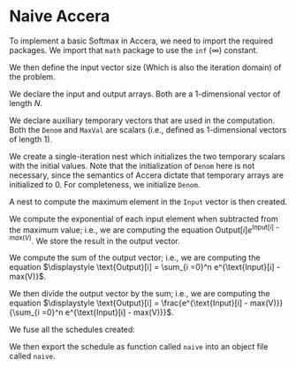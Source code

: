 # Naive Accera

To implement a basic Softmax in Accera, we need to import the required packages.
We import that `math` package to use the `inf` ($\infty$) constant.

[](naive.py ':include :type=code python :fragment=import-package')


We then define the input vector size (Which is also the iteration domain) of the problem.
 
[](naive.py ':include :type=code python :fragment=declare-input-length')
 
We declare the input and output arrays.
Both are a $1$-dimensional vector of length $N$.

[](naive.py ':include :type=code python :fragment=declare-input-output-arrays')

We declare auxiliary temporary vectors that are used in the computation.
Both the `Denom` and `MaxVal` are scalars (i.e., defined as $1$-dimensional vectors of length $1$).

[](naive.py ':include :type=code python :fragment=declare-temp-arrays')

We create a single-iteration nest which initializes the two temporary scalars with the initial values.
Note that the initialization of `Denom` here is not necessary, since the semantics of Accera dictate that temporary arrays are initialized to $0$.
For completeness, we initialize `Denom`.

[](naive.py ':include :type=code python :fragment=init')

A nest to compute the maximum element in the `Input` vector is then created.

[](naive.py ':include :type=code python :fragment=max')

We compute the exponential of each input element when subtracted from the maximum value; i.e., we are computing the equation $\displaystyle \text{Output}[i] e^{\text{Input}[i] - max(V)}$.
We store the result in the output vector.

[](naive.py ':include :type=code python :fragment=exp')

We compute the sum of the output vector; i.e., we are computing the equation $\displaystyle \text{Output}[i] = \sum_{i =0}^n e^{\text{Input}[i] - max(V)}$.

[](naive.py ':include :type=code python :fragment=accum')

We then divide the output vector by the sum; i.e., we are computing the equation $\displaystyle \text{Output}[i] = \frac{e^{\text{Input}[i] - max(V)}}{\sum_{i =0}^n e^{\text{Input}[i] - max(V)}}$.

[](naive.py ':include :type=code python :fragment=divide')

We fuse all the schedules created:

[](naive.py ':include :type=code python :fragment=fuse')

We then export the schedule as function called `naive` into an object file called `naive`.

[](naive.py ':include :type=code python :fragment=export')